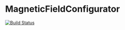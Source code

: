 # MagneticFieldConfigurator

[![Build Status](https://github.com/IBIResearch/MagneticFieldConfigurator.jl/actions/workflows/CI.yml/badge.svg?branch=main)](https://github.com/IBIResearch/MagneticFieldConfigurator.jl/actions/workflows/CI.yml?query=branch%3Amain)
